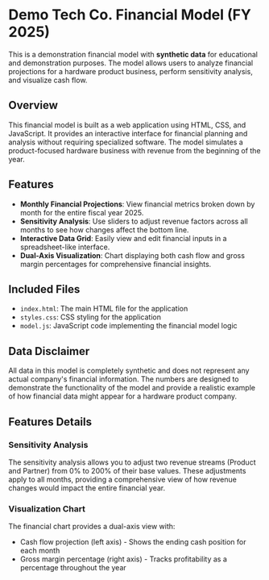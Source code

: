 # Demo Tech Co. Financial Model (FY 2025)

This is a demonstration financial model with **synthetic data** for educational and demonstration purposes. The model allows users to analyze financial projections for a hardware product business, perform sensitivity analysis, and visualize cash flow.

## Overview

This financial model is built as a web application using HTML, CSS, and JavaScript. It provides an interactive interface for financial planning and analysis without requiring specialized software. The model simulates a product-focused hardware business with revenue from the beginning of the year.

## Features

- **Monthly Financial Projections**: View financial metrics broken down by month for the entire fiscal year 2025.
- **Sensitivity Analysis**: Use sliders to adjust revenue factors across all months to see how changes affect the bottom line.
- **Interactive Data Grid**: Easily view and edit financial inputs in a spreadsheet-like interface.
- **Dual-Axis Visualization**: Chart displaying both cash flow and gross margin percentages for comprehensive financial insights.

## Included Files

- `index.html`: The main HTML file for the application
- `styles.css`: CSS styling for the application
- `model.js`: JavaScript code implementing the financial model logic

## Data Disclaimer

All data in this model is completely synthetic and does not represent any actual company's financial information. The numbers are designed to demonstrate the functionality of the model and provide a realistic example of how financial data might appear for a hardware product company.

## Features Details

### Sensitivity Analysis

The sensitivity analysis allows you to adjust two revenue streams (Product and Partner) from 0% to 200% of their base values. These adjustments apply to all months, providing a comprehensive view of how revenue changes would impact the entire financial year.

### Visualization Chart

The financial chart provides a dual-axis view with:
- Cash flow projection (left axis) - Shows the ending cash position for each month
- Gross margin percentage (right axis) - Tracks profitability as a percentage throughout the year 